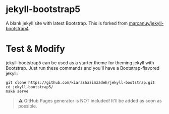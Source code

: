 # jekyll-bootstrap5
A blank jekyll site with latest Bootstrap.
This is forked from [marcanuy/jekyll-bootstrap4](https://github.com/marcanuy/jekyll-bootstrap4/tree/83c366258eabfec44f81786bba1c835a93d7e624).

# Test & Modify
jekyll-bootstrap5 can be used as a starter theme for theming jekyll with Bootstrap. Just run these commands and you'll have a Bootstrap-flavored jekyll:

```
git clone https://github.com/kiarashazimzadeh/jekyll-bootstrap.git
cd jekyll-bootstrap5/
make serve
```

> :warning: GitHub Pages generator is NOT included! It'll be added as soon as possible.
